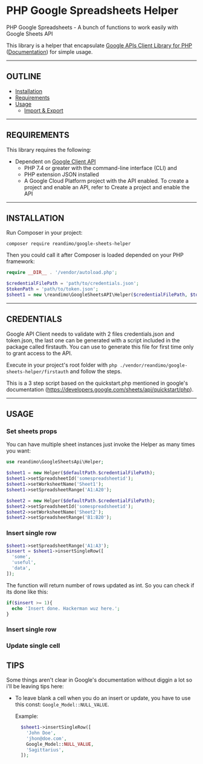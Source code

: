 PHP Google Spreadsheets Helper
======================

PHP Google Spreadsheets - A bunch of functions to work easily with Google Sheets API

This library is a helper that encapsulate [Google APIs Client Library for PHP](https://github.com/googleapis/google-api-php-client) ([Documentation](https://developers.google.com/sheets/api/quickstart/php)) for simple usage.

--- 

OUTLINE
-------

* [Installation](#installation)
* [Requirements](#requirements)
* [Usage](#usage)
  - [Import & Export](#import--export) 

---

REQUIREMENTS
------------

This library requires the following:

- Dependent on [Google Client API](https://developers.google.com/sheets/api/quickstart/php)
    - PHP 7.4 or greater with the command-line interface (CLI) and 
    - PHP extension JSON installed
    - A Google Cloud Platform project with the API enabled. To create a project and enable an API, refer to Create a project and enable the API

---

INSTALLATION
------------

Run Composer in your project:

    composer require reandimo/google-sheets-helper
    
Then you could call it after Composer is loaded depended on your PHP framework:

```php
require __DIR__ . '/vendor/autoload.php';

$credentialFilePath = 'path/to/credentials.json';
$tokenPath = 'path/to/token.json';
$sheet1 = new \reandimo\GoogleSheetsAPI\Helper($credentialFilePath, $tokenPath);
```
    
---

CREDENTIALS
------------

Google API Client needs to validate with 2 files credentials.json and token.json, the last one can be generated with a script included in the package called firstauth. You can use to generate this file for first time only to grant access to the API.

Execute in your project's root folder with `php ./vendor/reandimo/google-sheets-helper/firstauth` and follow the steps.

This is a 3 step script based on the quickstart.php mentioned in google's documentation (https://developers.google.com/sheets/api/quickstart/php).

---

USAGE
-----

### Set sheets props

You can have multiple sheet instances just invoke the Helper as many times you want:

```php
use reandimo\GoogleSheetsApi\Helper;

$sheet1 = new Helper($defaultPath.$credentialFilePath);
$sheet1->setSpreadsheetId('somespreadsheetid');
$sheet1->setWorksheetName('Sheet1');
$sheet1->setSpreadsheetRange('A1:A20');

$sheet2 = new Helper($defaultPath.$credentialFilePath);
$sheet2->setSpreadsheetId('somespreadsheetid');
$sheet2->setWorksheetName('Sheet2');
$sheet2->setSpreadsheetRange('B1:B20');

```

### Insert single row
```php
$sheet1->setSpreadsheetRange('A1:A3');
$insert = $sheet1->insertSingleRow([
  'some',
  'useful',
  'data',
]);
```

The function will return number of rows updated as int. So you can check if its done like this:

```php
if($insert >= 1){
  echo 'Insert done. Hackerman wuz here.';
}
```

### Insert single row

### Update single cell


TIPS
------------

Some things aren't clear in Google's documentation without diggin a lot so i'll be leaving tips here:

- To leave blank a cell when you do an insert or update, you have to use this const: ``` Google_Model::NULL_VALUE ```.

  Example: 

  ```php 
    $sheet1->insertSingleRow([
      'John Doe',
      'jhon@doe.com',
      Google_Model::NULL_VALUE,
      'Sagittarius',
    ]);
  ```